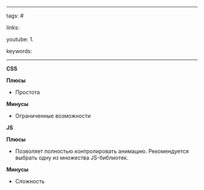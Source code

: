 ____

tags: #

links: 

youtube: 
1. 

keywords:

_____

**CSS**

**Плюсы**

- Простота

**Минусы**

- Ограниченные возможности

**JS**

**Плюсы**

- Позволяет полностью контролировать анимацию. Рекомендуется выбрать одну из множества JS-библиотек.

**Минусы**

- Сложность